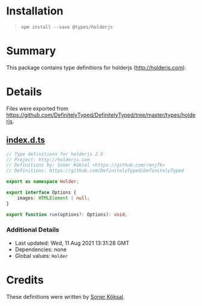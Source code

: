 # Installation
> `npm install --save @types/holderjs`

# Summary
This package contains type definitions for holderjs (http://holderjs.com).

# Details
Files were exported from https://github.com/DefinitelyTyped/DefinitelyTyped/tree/master/types/holderjs.
## [index.d.ts](https://github.com/DefinitelyTyped/DefinitelyTyped/tree/master/types/holderjs/index.d.ts)
````ts
// Type definitions for holderjs 2.9
// Project: http://holderjs.com
// Definitions by: Soner Köksal <https://github.com/renjfk>
// Definitions: https://github.com/DefinitelyTyped/DefinitelyTyped

export as namespace Holder;

export interface Options {
    images: HTMLElement | null;
}

export function run(options?: Options): void;

````

### Additional Details
 * Last updated: Wed, 11 Aug 2021 13:31:28 GMT
 * Dependencies: none
 * Global values: `Holder`

# Credits
These definitions were written by [Soner Köksal](https://github.com/renjfk).
